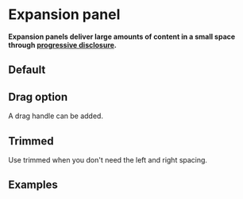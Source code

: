 # Expansion panel

**Expansion panels deliver large amounts of content in a small space through <a href="https://en.wikipedia.org/wiki/Progressive_disclosure" target="_blank">progressive disclosure</a>.**

## Default

<demo-block component="expansion-panel" partial="default"></demo-block>

## Drag option

A drag handle can be added.

<demo-block component="expansion-panel" partial="drag"></demo-block>

## Trimmed

Use trimmed when you don't need the left and right spacing.

<demo-block component="expansion-panel" partial="trimmed"></demo-block>

## Examples

<demo-block component="expansion-panel" partial="example" has-theme-switcher="false"></demo-block>
